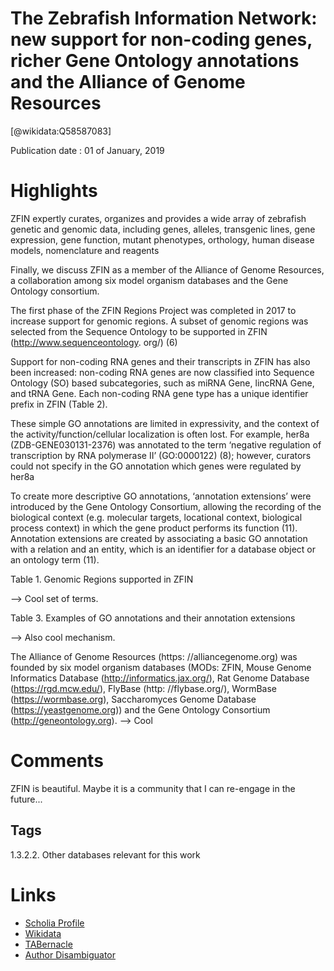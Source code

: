 
The Zebrafish Information Network: new support for non-coding genes, richer Gene Ontology annotations and the Alliance of Genome Resources
==========================================================================================================================================
  
  [@wikidata:Q58587083]  
  
Publication date : 01 of January, 2019  

# Highlights

ZFIN expertly curates, organizes and provides a wide array of zebrafish genetic
and genomic data, including genes, alleles, transgenic lines, gene expression, gene function, mutant phenotypes, orthology, human disease models,
nomenclature and reagents

Finally, we discuss ZFIN
as a member of the Alliance of Genome Resources, a collaboration among six model organism databases and the Gene
Ontology consortium.

The first phase of the ZFIN Regions Project was completed
in 2017 to increase support for genomic regions. A subset of
genomic regions was selected from the Sequence Ontology
to be supported in ZFIN (http://www.sequenceontology.
org/) (6)

Support for non-coding RNA genes and their transcripts
in ZFIN has also been increased: non-coding RNA genes
are now classified into Sequence Ontology (SO) based subcategories, such as miRNA Gene, lincRNA Gene, and
tRNA Gene. Each non-coding RNA gene type has a
unique identifier prefix in ZFIN (Table 2).

These simple GO annotations are limited in expressivity, and the context of the activity/function/cellular localization is often lost. For example, her8a (ZDB-GENE030131-2376) was annotated to the term ‘negative regulation of transcription by RNA polymerase II’ (GO:0000122)
(8); however, curators could not specify in the GO annotation which genes were regulated by her8a

To create more descriptive GO annotations, ‘annotation
extensions’ were introduced by the Gene Ontology Consortium, allowing the recording of the biological context
(e.g. molecular targets, locational context, biological process context) in which the gene product performs its function (11). Annotation extensions are created by associating
a basic GO annotation with a relation and an entity, which
is an identifier for a database object or an ontology term
(11).


Table 1. Genomic Regions supported in ZFIN

--> Cool set of terms.

Table 3. Examples of GO annotations and their annotation extensions

--> Also cool mechanism. 

The Alliance of Genome Resources (https:
//alliancegenome.org) was founded by six model organism databases (MODs: ZFIN, Mouse Genome
Informatics Database (http://informatics.jax.org/), Rat
Genome Database (https://rgd.mcw.edu/), FlyBase (http:
//flybase.org/), WormBase (https://wormbase.org), Saccharomyces Genome Database (https://yeastgenome.org)) and
the Gene Ontology Consortium (http://geneontology.org).
--> Cool

# Comments

ZFIN is beautiful. Maybe it is a community that I can re-engage in the future...

## Tags
1.3.2.2. Other databases relevant for this work


# Links
  
 * [Scholia Profile](https://scholia.toolforge.org/work/Q58587083)  
 * [Wikidata](https://www.wikidata.org/wiki/Q58587083)  
 * [TABernacle](https://tabernacle.toolforge.org/?#/tab/manual/Q58587083/P921%3BP4510)  
 * [Author Disambiguator](https://author-disambiguator.toolforge.org/work_item_oauth.php?id=Q58587083&batch_id=&match=1&author_list_id=&doit=Get+author+links+for+workhttps://tabernacle.toolforge.org/?#/tab/manual/Q58587083/P921%3BP4510)  
